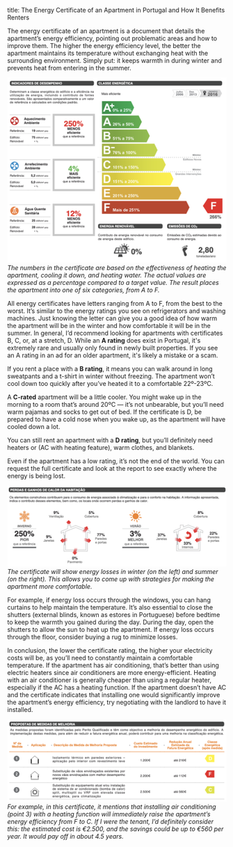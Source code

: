 title: The Energy Certificate of an Apartment in Portugal and How It Benefits Renters

The energy certificate of an apartment is a document that details the apartment’s energy efficiency, pointing out problematic areas and how to improve them. The higher the energy efficiency level, the better the apartment maintains its temperature without exchanging heat with the surrounding environment. Simply put: it keeps warmth in during winter and prevents heat from entering in the summer.

![Energy certificate](/assets/img/energy-cert.png)
_The numbers in the certificate are based on the effectiveness of heating the apartment, cooling it down, and heating water. The actual values are expressed as a percentage compared to a target value. The result places the apartment into one of six categories, from A to F._

All energy certificates have letters ranging from A to F, from the best to the worst. It’s similar to the energy ratings you see on refrigerators and washing machines. Just knowing the letter can give you a good idea of how warm the apartment will be in the winter and how comfortable it will be in the summer. In general, I’d recommend looking for apartments with certificates B, C, or, at a stretch, D. While an **A rating** does exist in Portugal, it's extremely rare and usually only found in newly built properties. If you see an A rating in an ad for an older apartment, it's likely a mistake or a scam.

If you rent a place with a **B rating**, it means you can walk around in long sweatpants and a t-shirt in winter without freezing. The apartment won’t cool down too quickly after you’ve heated it to a comfortable 22º-23ºC.

A **C-rated** apartment will be a little cooler. You might wake up in the morning to a room that’s around 20ºC — it’s not unbearable, but you’ll need warm pajamas and socks to get out of bed. If the certificate is D, be prepared to have a cold nose when you wake up, as the apartment will have cooled down a lot.

You can still rent an apartment with a **D rating**, but you’ll definitely need heaters or (AC with heating feature), warm clothes, and blankets.

Even if the apartment has a low rating, it’s not the end of the world. You can request the full certificate and look at the report to see exactly where the energy is being lost.

![Energy certificate](/assets/img/cert1.png)
_The certificate will show energy losses in winter (on the left) and summer (on the right). This allows you to come up with strategies for making the apartment more comfortable._

For example, if energy loss occurs through the windows, you can hang curtains to help maintain the temperature. It’s also essential to close the shutters (external blinds, known as estores in Portuguese) before bedtime to keep the warmth you gained during the day. During the day, open the shutters to allow the sun to heat up the apartment. If energy loss occurs through the floor, consider buying a rug to minimize losses.

In conclusion, the lower the certificate rating, the higher your electricity costs will be, as you’ll need to constantly maintain a comfortable temperature. If the apartment has air conditioning, that’s better than using electric heaters since air conditioners are more energy-efficient. Heating with an air conditioner is generally cheaper than using a regular heater, especially if the AC has a heating function. If the apartment doesn’t have AC and the certificate indicates that installing one would significantly improve the apartment’s energy efficiency, try negotiating with the landlord to have it installed.

![Energy certificate](/assets/img/cert2.png)
_For example, in this certificate, it mentions that installing air conditioning (point 3) with a heating function will immediately raise the apartment’s energy efficiency from F to C. If I were the tenant, I’d definitely consider this: the estimated cost is €2.500, and the savings could be up to €560 per year. It would pay off in about 4.5 years._
